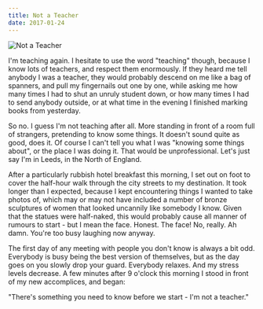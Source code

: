 ```yaml
---
title: Not a Teacher
date: 2017-01-24
---
```


![Not a Teacher](https://source.unsplash.com/X6cChncECA8/1600x900)

I'm teaching again. I hesitate to use the word "teaching" though, because I know lots of teachers, and respect them enormously. If they heard me tell anybody I was a teacher, they would probably descend on me like a bag of spanners, and pull my fingernails out one by one, while asking me how many times I had to shut an unruly student down, or how many times I had to send anybody outside, or at what time in the evening I finished marking books from yesterday.

So no. I guess I'm not teaching after all. More standing in front of a room full of strangers, pretending to know some things. It doesn't sound quite as good, does it. Of course I can't tell you what I was "knowing some things about", or the place I was doing it. That would be unprofessional. Let's just say I'm in Leeds, in the North of England.

After a particularly rubbish hotel breakfast this morning, I set out on foot to cover the half-hour walk through the city streets to my destination. It took longer than I expected, because I kept encountering things I wanted to take photos of, which may or may not have included a number of bronze sculptures of women that looked uncannily like somebody I know. Given that the statues were half-naked, this would probably cause all manner of rumours to start - but I mean the face. Honest. The face! No, really. Ah damn. You're too busy laughing now anyway.

The first day of any meeting with people you don't know is always a bit odd. Everybody is busy being the best version of themselves, but as the day goes on you slowly drop your guard. Everybody relaxes. And my stress levels decrease. A few minutes after 9 o'clock this morning I stood in front of my new accomplices, and began:

"There's something you need to know before we start - I'm not a teacher."